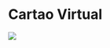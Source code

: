 # Cartao Virtual
<img src="https://raw.githubusercontent.com/juliansempre/Cartao-Virtual-App/main/Cart%C3%A3o-Virtual.jpeg" />
